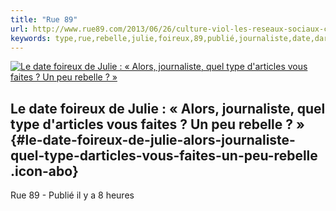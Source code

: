 ```yaml
---
title: "Rue 89"
url: http://www.rue89.com/2013/06/26/culture-viol-les-reseaux-sociaux-contre-disney-243696
keywords: type,rue,rebelle,julie,foireux,89,publié,journaliste,date,darticles,heures
---
```

[![Le date foireux de Julie : « Alors, journaliste, quel type d'articles vous faites ? Un peu rebelle ? »](https://media.nouvelobs.com/placeholder/lobs.com/640x310/placeholder.jpg "Le date foireux de Julie : « Alors, journaliste, quel type d’articles vous faites ? Un peu rebelle ? »")](https://www.nouvelobs.com/rue89/20190518.OBS13098/le-date-foireux-de-julie-alors-journaliste-quel-type-d-articles-vous-faites-un-peu-rebelle.html)

Le date foireux de Julie : « Alors, journaliste, quel type d'articles vous faites ? Un peu rebelle ? » {#le-date-foireux-de-julie-alors-journaliste-quel-type-darticles-vous-faites-un-peu-rebelle .icon-abo}
------------------------------------------------------------------------------------------------------

Rue 89 - Publié il y a 8 heures
